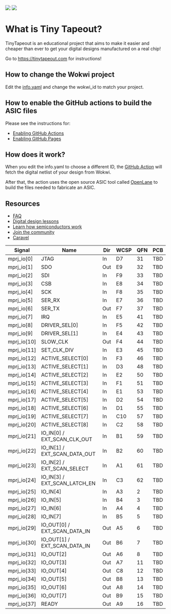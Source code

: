 ![](../../workflows/gds/badge.svg) ![](../../workflows/docs/badge.svg)

# What is Tiny Tapeout?

TinyTapeout is an educational project that aims to make it easier and cheaper than ever to get your digital designs manufactured on a real chip!

Go to https://tinytapeout.com for instructions!

## How to change the Wokwi project

Edit the [info.yaml](info.yaml) and change the wokwi_id to match your project.

## How to enable the GitHub actions to build the ASIC files

Please see the instructions for:

* [Enabling GitHub Actions](https://tinytapeout.com/faq/#when-i-commit-my-change-the-gds-action-isnt-running)
* [Enabling GitHub Pages](https://tinytapeout.com/faq/#my-github-action-is-failing-on-the-pages-part)

## How does it work?

When you edit the info.yaml to choose a different ID, the [GitHub Action](.github/workflows/gds.yaml) will fetch the digital netlist of your design from Wokwi.

After that, the action uses the open source ASIC tool called [OpenLane](https://www.zerotoasiccourse.com/terminology/openlane/) to build the files needed to fabricate an ASIC.

## Resources

* [FAQ](https://tinytapeout.com/faq/)
* [Digital design lessons](https://tinytapeout.com/digital_design/)
* [Learn how semiconductors work](https://tinytapeout.com/siliwiz/)
* [Join the community](https://discord.gg/rPK2nSjxy8)
* [Caravel](https://caravel-harness.readthedocs.io/en/latest/)

| Signal      | Name                          | Dir | WCSP | QFN | PCB |
|---          |---                            |---  |---   |---  |---  |
| mprj_io[0]  | JTAG                          | In  | D7   | 31 | TBD |
| mprj_io[1]  | SDO                           | Out | E9   | 32 | TBD |
| mprj_io[2]  | SDI                           | In  | F9   | 33 | TBD |
| mprj_io[3]  | CSB                           | In  | E8   | 34 | TBD |
| mprj_io[4]  | SCK                           | In  | F8   | 35 | TBD |
| mprj_io[5]  | SER_RX                        | In  | E7   | 36 | TBD |
| mprj_io[6]  | SER_TX                        | Out | F7   | 37 | TBD |
| mprj_io[7]  | IRQ                           | In  | E5   | 41 | TBD |
| mprj_io[8]  | DRIVER_SEL[0]                 | In  | F5   | 42 | TBD |
| mprj_io[9]  | DRIVER_SEL[1]                 | In  | E4   | 43 | TBD |
| mprj_io[10] | SLOW_CLK                      | Out | F4   | 44 | TBD |
| mprj_io[11] | SET_CLK_DIV                   | In  | E3   | 45 | TBD |
| mprj_io[12] | ACTIVE_SELECT[0]              | In  | F3   | 46 | TBD |
| mprj_io[13] | ACTIVE_SELECT[1]              | In  | D3   | 48 | TBD |
| mprj_io[14] | ACTIVE_SELECT[2]              | In  | E2   | 50 | TBD |
| mprj_io[15] | ACTIVE_SELECT[3]              | In  | F1   | 51 | TBD |
| mprj_io[16] | ACTIVE_SELECT[4]              | In  | E1   | 53 | TBD |
| mprj_io[17] | ACTIVE_SELECT[5]              | In  | D2   | 54 | TBD |
| mprj_io[18] | ACTIVE_SELECT[6]              | In  | D1   | 55 | TBD |
| mprj_io[19] | ACTIVE_SELECT[7]              | In  | C10  | 57 | TBD |
| mprj_io[20] | ACTIVE_SELECT[8]              | In  | C2   | 58 | TBD |
| mprj_io[21] | IO_IN[0] / EXT_SCAN_CLK_OUT   | In  | B1   | 59 | TBD |
| mprj_io[22] | IO_IN[1] / EXT_SCAN_DATA_OUT  | In  | B2   | 60 | TBD |
| mprj_io[23] | IO_IN[2] / EXT_SCAN_SELECT    | In  | A1   | 61 | TBD |
| mprj_io[24] | IO_IN[3] / EXT_SCAN_LATCH_EN  | In  | C3   | 62 | TBD |
| mprj_io[25] | IO_IN[4]                      | In  | A3   |  2 | TBD |
| mprj_io[26] | IO_IN[5]                      | In  | B4   |  3 | TBD |
| mprj_io[27] | IO_IN[6]                      | In  | A4   |  4 | TBD |
| mprj_io[28] | IO_IN[7]                      | In  | B5   |  5 | TBD |
| mprj_io[29] | IO_OUT[0] / EXT_SCAN_DATA_IN  | Out | A5   |  6 | TBD |
| mprj_io[30] | IO_OUT[1] / EXT_SCAN_DATA_IN  | Out | B6   |  7 | TBD |
| mprj_io[31] | IO_OUT[2]                     | Out | A6   |  8 | TBD |
| mprj_io[32] | IO_OUT[3]                     | Out | A7   | 11 | TBD |
| mprj_io[33] | IO_OUT[4]                     | Out | C8   | 12 | TBD |
| mprj_io[34] | IO_OUT[5]                     | Out | B8   | 13 | TBD |
| mprj_io[35] | IO_OUT[6]                     | Out | A8   | 14 | TBD |
| mprj_io[36] | IO_OUT[7]                     | Out | B9   | 15 | TBD |
| mprj_io[37] | READY                         | Out | A9   | 16 | TBD |
